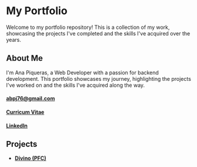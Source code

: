 # My Portfolio
Welcome to my portfolio repository! This is a collection of my work, showcasing the projects I've completed and the skills I've acquired over the years.
## About Me
I'm Ana Piqueras, a Web Developer with a passion for backend development. This portfolio showcases my journey, highlighting the projects I've worked on and the skills I've acquired along the way.

#### abpj76@gmail.com

#### [Curricum Vitae](CV_ANA.pdf)
#### [LinkedIn](https://www.linkedin.com/in/ana-piqueras-3245b428b/)

## Projects
<ul>
  <li><strong><a href="https://github.com/anapi76/Divino.git">Divino (PFC)</a></strong></li>
</ul>
